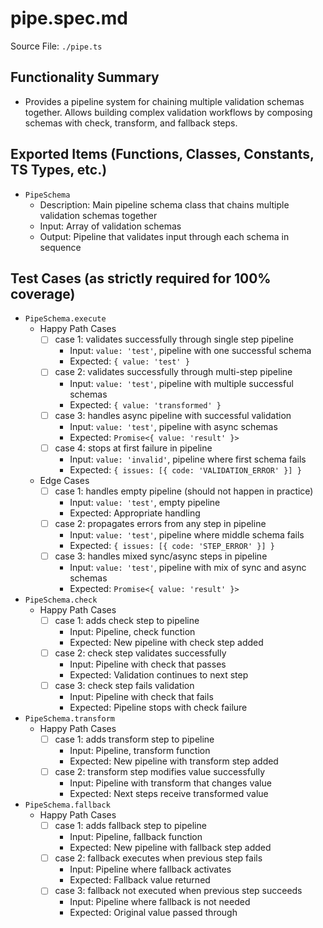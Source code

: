 # pipe.spec.md

Source File: `./pipe.ts`

## Functionality Summary
- Provides a pipeline system for chaining multiple validation schemas together. Allows building complex validation workflows by composing schemas with check, transform, and fallback steps.

## Exported Items (Functions, Classes, Constants, TS Types, etc.)
- `PipeSchema`
  - Description: Main pipeline schema class that chains multiple validation schemas together
  - Input: Array of validation schemas
  - Output: Pipeline that validates input through each schema in sequence

## Test Cases (as strictly required for 100% coverage)
- `PipeSchema.execute`
  - Happy Path Cases
    - [ ] case 1: validates successfully through single step pipeline
      - Input: `value: 'test'`, pipeline with one successful schema
      - Expected: `{ value: 'test' }`
    - [ ] case 2: validates successfully through multi-step pipeline
      - Input: `value: 'test'`, pipeline with multiple successful schemas
      - Expected: `{ value: 'transformed' }`
    - [ ] case 3: handles async pipeline with successful validation
      - Input: `value: 'test'`, pipeline with async schemas
      - Expected: `Promise<{ value: 'result' }>`
    - [ ] case 4: stops at first failure in pipeline
      - Input: `value: 'invalid'`, pipeline where first schema fails
      - Expected: `{ issues: [{ code: 'VALIDATION_ERROR' }] }`
  - Edge Cases
    - [ ] case 1: handles empty pipeline (should not happen in practice)
      - Input: `value: 'test'`, empty pipeline
      - Expected: Appropriate handling
    - [ ] case 2: propagates errors from any step in pipeline
      - Input: `value: 'test'`, pipeline where middle schema fails
      - Expected: `{ issues: [{ code: 'STEP_ERROR' }] }`
    - [ ] case 3: handles mixed sync/async steps in pipeline
      - Input: `value: 'test'`, pipeline with mix of sync and async schemas
      - Expected: `Promise<{ value: 'result' }>`
- `PipeSchema.check`
  - Happy Path Cases
    - [ ] case 1: adds check step to pipeline
      - Input: Pipeline, check function
      - Expected: New pipeline with check step added
    - [ ] case 2: check step validates successfully
      - Input: Pipeline with check that passes
      - Expected: Validation continues to next step
    - [ ] case 3: check step fails validation
      - Input: Pipeline with check that fails
      - Expected: Pipeline stops with check failure
- `PipeSchema.transform`
  - Happy Path Cases
    - [ ] case 1: adds transform step to pipeline
      - Input: Pipeline, transform function
      - Expected: New pipeline with transform step added
    - [ ] case 2: transform step modifies value successfully
      - Input: Pipeline with transform that changes value
      - Expected: Next steps receive transformed value
- `PipeSchema.fallback`
  - Happy Path Cases
    - [ ] case 1: adds fallback step to pipeline
      - Input: Pipeline, fallback function
      - Expected: New pipeline with fallback step added
    - [ ] case 2: fallback executes when previous step fails
      - Input: Pipeline where fallback activates
      - Expected: Fallback value returned
    - [ ] case 3: fallback not executed when previous step succeeds
      - Input: Pipeline where fallback is not needed
      - Expected: Original value passed through
